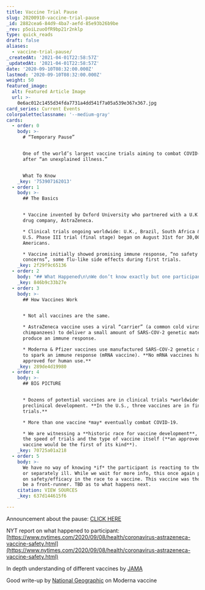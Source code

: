 ```yaml
---
title: Vaccine Trial Pause
slug: 20200910-vaccine-trial-pause
_id: 2882cea6-84d9-4ba7-aefd-85e93b26b9be
_rev: p5oiLzuoOfR9bp21r2nklp
type: quick_reads
draft: false
aliases:
  - vaccine-trial-pause/
_createdAt: '2021-04-01T22:58:57Z'
_updatedAt: '2021-04-01T22:58:57Z'
date: '2020-09-10T08:32:00.000Z'
lastmod: '2020-09-10T08:32:00.000Z'
weight: 50
featured_image:
  alt: Featured Article Image
  url: >-
    0e6ac012c1455d34fda7731a4dd541f7a05a539e367x367.jpg
card_series: Current Events
colorpaletteclassname: '--medium-gray'
cards:
  - order: 0
    body: >-
      # “Temporary Pause”


      One of the world’s largest vaccine trials aiming to combat COVID-19 halts
      after “an unexplained illness.”


      What To Know
    _key: '753907162013'
  - order: 1
    body: >-
      ## The Basics


      * Vaccine invented by Oxford University who partnered with a U.K.- based
      drug company, AstraZeneca.

      * Clinical trials ongoing worldwide: U.K., Brazil, South Africa & America.
      U.S. Phase III trial (final stage) began on August 31st for 30,000
      Americans.

      * Vaccine initially showed promising immune response, “no safety
      concerns”, some flu-like side effects during first trials.
    _key: 2f29f9c65136
  - order: 2
    body: "## What Happened\n\nWe don’t know exactly but one participant developed an “unexplained illness.”\n\nAstraZeneca: _“In large clinical trials, illnesses will happen by chance and must be independently reviewed.”_\n\n_New York Times_\_**report**: participant developed inflammation of the spinal cord, often brought on by viral infections."
    _key: 846b9c33b27e
  - order: 3
    body: >-
      ## How Vaccines Work


      * Not all vaccines are the same.

      * AstraZeneca vaccine uses a viral “carrier” (a common cold virus in
      chimpanzees) to deliver a small amount of SARS-COV-2 genetic material, to
      produce an immune response.

      * Moderna & Pfizer vaccines use manufactured SARS-COV-2 genetic material
      to spark an immune response (mRNA vaccine). **No mRNA vaccines have been
      approved for human use.**
    _key: 289de4d19980
  - order: 4
    body: >-
      ## BIG PICTURE


      * Dozens of potential vaccines are in clinical trials *worldwide* ~ 100+
      preclinical development. **In the U.S., three vaccines are in final stage
      trials.**

      * More than one vaccine *may* eventually combat COVID-19.

      * We are witnessing a **historic race for vaccine development**, both for
      the speed of trials and the type of vaccine itself (**an approved mRNA
      vaccine would be the first of its kind**).
    _key: 70725a01a218
  - order: 5
    body: >-
      We have no way of knowing *if* the participant is reacting to the vaccine
      or separately ill. While we wait for more info, this once again puts focus
      on safety/efficacy in the race to a vaccine. This vaccine was thought to
      be a front-runner. TBD as to what happens next.
    citation: VIEW SOURCES
    _key: 637d144615f6

---
```

Announcement about the pause: [CLICK HERE](https://www.astrazeneca.com/content/astraz/media-centre/press-releases/2020/statement-on-astrazeneca-oxford-sars-cov-2-vaccine-azd1222-covid-19-vaccine-trials-temporary-pause.html)

NYT report on what happened to participant: [https://www.nytimes.com/2020/09/08/health/coronavirus-astrazeneca-vaccine-safety.html](https://www.nytimes.com/2020/09/08/health/coronavirus-astrazeneca-vaccine-safety.html)

In depth understanding of different vaccines by [JAMA](https://jamanetwork.com/journals/jama/fullarticle/2770485)

Good write-up by [National Geographic](https://www.nationalgeographic.com/science/2020/05/moderna-coronavirus-vaccine-how-it-works-cvd/#close) on Moderna vaccine